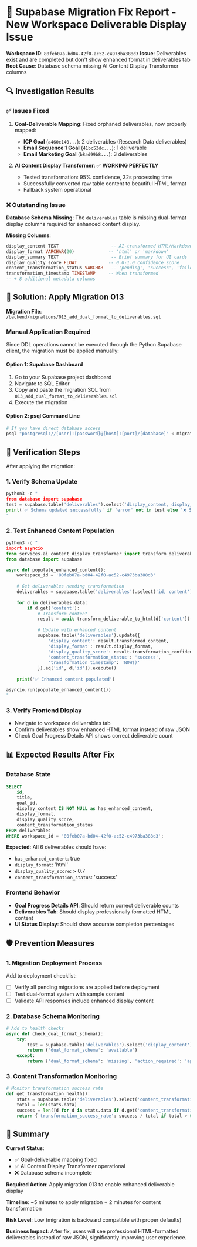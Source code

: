 # 🔧 Supabase Migration Fix Report - New Workspace Deliverable Display Issue

**Workspace ID**: `80feb07a-bd04-42f0-ac52-c4973ba388d3`
**Issue**: Deliverables exist and are completed but don't show enhanced format in deliverables tab
**Root Cause**: Database schema missing AI Content Display Transformer columns

## 🔍 Investigation Results

### ✅ Issues Fixed
1. **Goal-Deliverable Mapping**: Fixed orphaned deliverables, now properly mapped:
   - **ICP Goal** (`a460c140...`): 2 deliverables (Research Data deliverables)
   - **Email Sequence 1 Goal** (`41bc53dc...`): 1 deliverable 
   - **Email Marketing Goal** (`b8ad99b8...`): 3 deliverables

2. **AI Content Display Transformer**: ✅ **WORKING PERFECTLY**
   - Tested transformation: 95% confidence, 32s processing time
   - Successfully converted raw table content to beautiful HTML format
   - Fallback system operational

### ❌ Outstanding Issue
**Database Schema Missing**: The `deliverables` table is missing dual-format display columns required for enhanced content display.

**Missing Columns**:
```sql
display_content TEXT                    -- AI-transformed HTML/Markdown
display_format VARCHAR(20)             -- 'html' or 'markdown'  
display_summary TEXT                    -- Brief summary for UI cards
display_quality_score FLOAT            -- 0.0-1.0 confidence score
content_transformation_status VARCHAR   -- 'pending', 'success', 'failed'
transformation_timestamp TIMESTAMP     -- When transformed
-- + 8 additional metadata columns
```

## 🚀 Solution: Apply Migration 013

**Migration File**: `/backend/migrations/013_add_dual_format_to_deliverables.sql`

### Manual Application Required

Since DDL operations cannot be executed through the Python Supabase client, the migration must be applied manually:

#### Option 1: Supabase Dashboard
1. Go to your Supabase project dashboard
2. Navigate to SQL Editor
3. Copy and paste the migration SQL from `013_add_dual_format_to_deliverables.sql`
4. Execute the migration

#### Option 2: psql Command Line  
```bash
# If you have direct database access
psql "postgresql://[user]:[password]@[host]:[port]/[database]" < migrations/013_add_dual_format_to_deliverables.sql
```

## 🧪 Verification Steps

After applying the migration:

### 1. Verify Schema Update
```python
python3 -c "
from database import supabase
test = supabase.table('deliverables').select('display_content, display_format').limit(1).execute()
print('✅ Schema updated successfully' if 'error' not in test else '❌ Schema update failed')
"
```

### 2. Test Enhanced Content Population
```python  
python3 -c "
import asyncio
from services.ai_content_display_transformer import transform_deliverable_to_html
from database import supabase

async def populate_enhanced_content():
    workspace_id = '80feb07a-bd04-42f0-ac52-c4973ba388d3'
    
    # Get deliverables needing transformation
    deliverables = supabase.table('deliverables').select('id, content').eq('workspace_id', workspace_id).execute()
    
    for d in deliverables.data:
        if d.get('content'):
            # Transform content
            result = await transform_deliverable_to_html(d['content'])
            
            # Update with enhanced content  
            supabase.table('deliverables').update({
                'display_content': result.transformed_content,
                'display_format': result.display_format,
                'display_quality_score': result.transformation_confidence / 100,
                'content_transformation_status': 'success',
                'transformation_timestamp': 'NOW()'
            }).eq('id', d['id']).execute()
    
    print('✅ Enhanced content populated')

asyncio.run(populate_enhanced_content())
"
```

### 3. Verify Frontend Display
- Navigate to workspace deliverables tab
- Confirm deliverables show enhanced HTML format instead of raw JSON
- Check Goal Progress Details API shows correct deliverable count

## 📊 Expected Results After Fix

### Database State
```sql
SELECT 
    id, 
    title,
    goal_id,
    display_content IS NOT NULL as has_enhanced_content,
    display_format,
    display_quality_score,
    content_transformation_status
FROM deliverables 
WHERE workspace_id = '80feb07a-bd04-42f0-ac52-c4973ba388d3';
```

**Expected**: All 6 deliverables should have:
- `has_enhanced_content`: true
- `display_format`: 'html'  
- `display_quality_score`: > 0.7
- `content_transformation_status`: 'success'

### Frontend Behavior
- **Goal Progress Details API**: Should return correct deliverable counts
- **Deliverables Tab**: Should display professionally formatted HTML content
- **UI Status Display**: Should show accurate completion percentages

## 🛡️ Prevention Measures

### 1. Migration Deployment Process
Add to deployment checklist:
- [ ] Verify all pending migrations are applied before deployment
- [ ] Test dual-format system with sample content
- [ ] Validate API responses include enhanced display content

### 2. Database Schema Monitoring
```python
# Add to health checks
async def check_dual_format_schema():
    try:
        test = supabase.table('deliverables').select('display_content').limit(1).execute()
        return {'dual_format_schema': 'available'}
    except:
        return {'dual_format_schema': 'missing', 'action_required': 'apply_migration_013'}
```

### 3. Content Transformation Monitoring  
```python
# Monitor transformation success rate
def get_transformation_health():
    stats = supabase.table('deliverables').select('content_transformation_status').execute()
    total = len(stats.data)
    success = len([d for d in stats.data if d.get('content_transformation_status') == 'success'])
    return {'transformation_success_rate': success / total if total > 0 else 0}
```

## 🎯 Summary

**Current Status**: 
- ✅ Goal-deliverable mapping fixed
- ✅ AI Content Display Transformer operational  
- ❌ Database schema incomplete

**Required Action**: Apply migration 013 to enable enhanced deliverable display

**Timeline**: ~5 minutes to apply migration + 2 minutes for content transformation

**Risk Level**: Low (migration is backward compatible with proper defaults)

**Business Impact**: After fix, users will see professional HTML-formatted deliverables instead of raw JSON, significantly improving user experience.